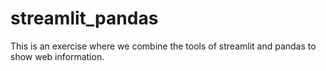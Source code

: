 # streamlit_pandas
This is an exercise where we combine the tools of streamlit and pandas to show web information.
